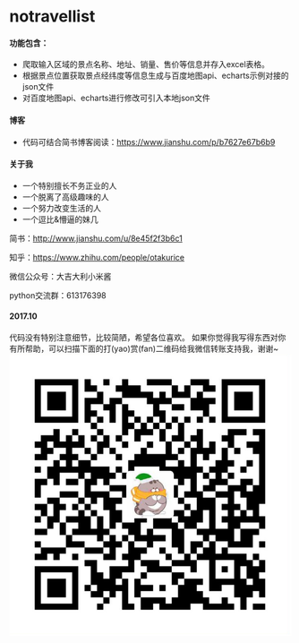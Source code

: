 # notravellist
#### 功能包含：
- 爬取输入区域的景点名称、地址、销量、售价等信息并存入excel表格。
- 根据景点位置获取景点经纬度等信息生成与百度地图api、echarts示例对接的json文件
- 对百度地图api、echarts进行修改可引入本地json文件

#### 博客
- 代码可结合简书博客阅读：https://www.jianshu.com/p/b7627e67b6b9

#### 关于我
- 一个特别擅长不务正业的人
- 一个脱离了高级趣味的人
- 一个努力改变生活的人
- 一个逗比&懵逼的妹几

简书：http://www.jianshu.com/u/8e45f2f3b6c1

知乎：https://www.zhihu.com/people/otakurice

微信公众号：大吉大利小米酱

python交流群：613176398

#### 2017.10
代码没有特别注意细节，比较简陋，希望各位喜欢。
如果你觉得我写得东西对你有所帮助，可以扫描下面的打(yao)赏(fan)二维码给我微信转账支持我，谢谢~
![](assets/README-8304749f.JPG)

